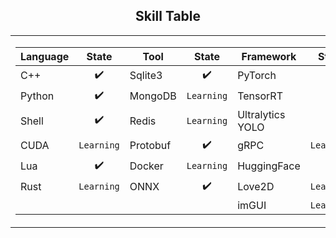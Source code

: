## <div align="center">Skill Table </div> 
<div align="center">
<table>
  <tr>
    <td>
      <div>
        
| Language  | State       | Tool       | State       | Framework           | State       |
|-----------|:-----------:|------------|:-----------:|---------------------|:-----------:|
| C++       | ✔️            | Sqlite3      |✔️          | PyTorch             | ✔️          |
| Python    | ✔️            | MongoDB    | ```Learning```| TensorRT            | ✔️ |
| Shell     | ✔️            |Redis    | ```Learning```    | Ultralytics YOLO    | ✔️ |
| CUDA      | ```Learning```   |Protobuf     | ✔️          |gRPC                 |```Learning```           |
| Lua       | ✔️             | Docker    | ```Learning```   |  HuggingFace               |         |
| Rust      | ```Learning```   | ONNX        | ✔️            |  Love2D                 |```Learning```           |
|           |                  |             |             | imGUI                 |```Learning```           |


 </div> 
    </td>
    <td>
    <img src="https://github-readme-stats.vercel.app/api/top-langs/?username=akira4O4&layout=donut-vertical&theme=vue-dark" align="center" />
   </td>
  </tr>
</table>
 </div> 



